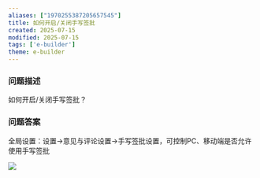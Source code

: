 ```yaml
---
aliases: ["1970255387205657545"]
title: 如何开启/关闭手写签批
created: 2025-07-15
modified: 2025-07-15
tags: ['e-builder']
theme: e-builder
---
```


### 问题描述

如何开启/关闭手写签批？

### 问题答案

全局设置：设置->意见与评论设置->手写签批设置，可控制PC、移动端是否允许使用手写签批

![](https://myhelpdoc.oss-cn-heyuan.aliyuncs.com/mdimages/73635b926138923cc91a561cdf2aea9a.jpg)